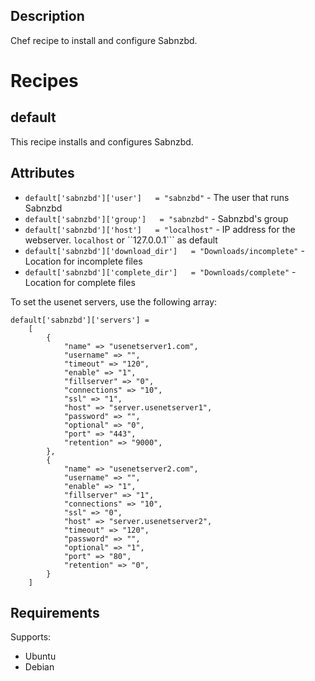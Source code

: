 Description
-----------
Chef recipe to install and configure Sabnzbd.

Recipes
=======
default
-------
This recipe installs and configures Sabnzbd.

Attributes
----------

* ```default['sabnzbd']['user']   = "sabnzbd"``` - The user that runs Sabnzbd
* ```default['sabnzbd']['group']   = "sabnzbd"``` - Sabnzbd's group
* ```default['sabnzbd']['host']   = "localhost"``` - IP address for the webserver. ```localhost``` or ``127.0.0.1``` as default
* ```default['sabnzbd']['download_dir']   = "Downloads/incomplete"``` - Location for incomplete files
* ```default['sabnzbd']['complete_dir']   = "Downloads/complete"``` - Location for complete files

To set the usenet servers, use the following array:

    default['sabnzbd']['servers'] =
        [
            {
                "name" => "usenetserver1.com",
                "username" => "",
                "timeout" => "120",
                "enable" => "1",
                "fillserver" => "0",
                "connections" => "10",
                "ssl" => "1",
                "host" => "server.usenetserver1",
                "password" => "",
                "optional" => "0",
                "port" => "443",
                "retention" => "9000",
            },
            {
                "name" => "usenetserver2.com",
                "username" => "",
                "enable" => "1",
                "fillserver" => "1",
                "connections" => "10",
                "ssl" => "0",
                "host" => "server.usenetserver2",
                "timeout" => "120",
                "password" => "",
                "optional" => "1",
                "port" => "80",
                "retention" => "0",
            }
        ]


Requirements
------------

Supports:

* Ubuntu
* Debian
